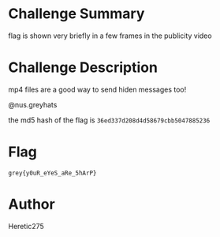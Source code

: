 # Challenge Summary

flag is shown very briefly in a few frames in the publicity video

# Challenge Description

mp4 files are a good way to send hiden messages too!

@nus.greyhats

the md5 hash of the flag is `36ed337d208d4d58679cbb5047885236`

# Flag

`grey{y0uR_eYeS_aRe_5hArP}`

# Author

Heretic275
